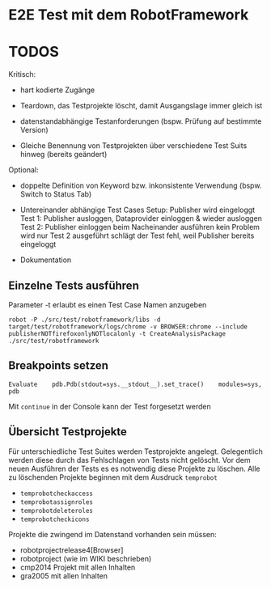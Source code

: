 # E2E Test mit dem RobotFramework

# TODOS
Kritisch:
- hart kodierte Zugänge
  
- Teardown, das Testprojekte löscht, 
  damit Ausgangslage immer gleich ist
  
- datenstandabhängige Testanforderungen (bspw. Prüfung auf bestimmte Version)

- Gleiche Benennung von Testprojekten über verschiedene Test Suits hinweg (bereits geändert)

Optional:
- doppelte Definition von Keyword bzw. inkonsistente Verwendung (bspw. Switch to Status Tab)

- Untereinander abhängige Test Cases
  Setup: Publisher wird eingeloggt
  Test 1: Publisher ausloggen, Dataprovider einloggen & wieder ausloggen
  Test 2: Publisher einloggen
  beim Nacheinander ausführen kein Problem
  wird nur Test 2 ausgeführt schlägt der Test fehl, weil Publisher bereits eingeloggt
  
- Dokumentation




## Einzelne Tests ausführen

Parameter -t erlaubt es einen Test Case Namen anzugeben

``` shell
robot -P ./src/test/robotframework/libs -d target/test/robotframework/logs/chrome -v BROWSER:chrome --include publisherNOTfirefoxonlyNOTlocalonly -t CreateAnalysisPackage ./src/test/robotframework
```


## Breakpoints setzen

```robot
Evaluate    pdb.Pdb(stdout=sys.__stdout__).set_trace()    modules=sys, pdb
```

Mit `continue` in der Console kann der Test forgesetzt werden

## Übersicht Testprojekte

Für unterschiedliche Test Suites werden Testprojekte angelegt. Gelegentlich werden diese durch das
Fehlschlagen von Tests nicht gelöscht. Vor dem neuen Ausführen der Tests es es notwendig diese Projekte
zu löschen. Alle zu löschenden Projekte beginnen mit dem Ausdruck `temprobot`

- `temprobotcheckaccess`
- `temprobotassignroles`
- `temprobotdeleteroles`
- `temprobotcheckicons`

Projekte die zwingend im Datenstand vorhanden sein müssen:

- robotprojectrelease4[Browser]
- robotproject (wie im WIKI beschrieben)
- cmp2014 Projekt mit allen Inhalten
- gra2005 mit allen Inhalten



